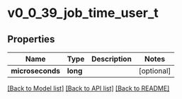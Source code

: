 # v0_0_39_job_time_user_t

## Properties
Name | Type | Description | Notes
------------ | ------------- | ------------- | -------------
**microseconds** | **long** |  | [optional] 

[[Back to Model list]](../README.md#documentation-for-models) [[Back to API list]](../README.md#documentation-for-api-endpoints) [[Back to README]](../README.md)


